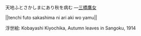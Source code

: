 天地ふとさかしまにあり秋を病む
—[三橋鷹女](https://ja.wikipedia.org/wiki/三橋鷹女)

||tenchi futo sakashima ni ari aki wo yamu||

浮世絵: Kobayashi Kiyochika, Autumn leaves in Sangoku, 1914